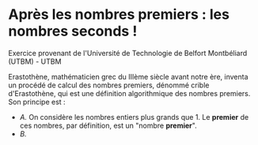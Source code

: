 # Après les nombres premiers : les nombres seconds !
Exercice provenant de l'Université de Technologie de Belfort Montbéliard (UTBM) - UTBM

Erastothène, mathématicien grec du IIIème siècle avant notre ère, inventa un procédé de calcul des nombres premiers, dénommé crible d'Erastothène, qui est une définition algorithmique des nombres premiers. Son principe est :
- *A.* On considère les nombres entiers plus grands que 1. Le **premier** de ces nombres, par définition, est un "nombre **premier**".
- *B.*
